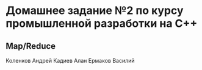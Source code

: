 # Домашнее задание №2 по курсу промышленной разработки на C++
## Map/Reduce
Коленков Андрей
Кадиев Алан
Ермаков Василий

